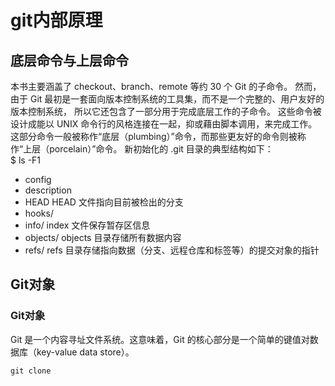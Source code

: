 # git内部原理
## 底层命令与上层命令
本书主要涵盖了 checkout、branch、remote 等约 30 个 Git 的子命令。 然而，由于 Git 最初是一套面向版本控制系统的工具集，而不是一个完整的、用户友好的版本控制系统， 所以它还包含了一部分用于完成底层工作的子命令。 这些命令被设计成能以 UNIX 命令行的风格连接在一起，抑或藉由脚本调用，来完成工作。 这部分命令一般被称作“底层（plumbing）”命令，而那些更友好的命令则被称作“上层（porcelain）”命令。
新初始化的 .git 目录的典型结构如下：</br>
$ ls -F1
- config
- description
- HEAD  HEAD 文件指向目前被检出的分支
- hooks/
- info/ index 文件保存暂存区信息
- objects/ objects 目录存储所有数据内容
- refs/ refs 目录存储指向数据（分支、远程仓库和标签等）的提交对象的指针
## Git对象
### Git对象
Git 是一个内容寻址文件系统。这意味着，Git 的核心部分是一个简单的键值对数据库（key-value data store）。</br>
``` shell
git clone
```
